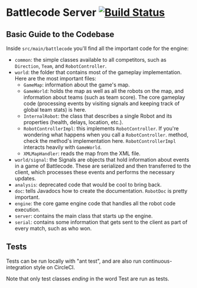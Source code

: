 Battlecode Server [![Build Status](https://circleci.com/gh/battlecode/battlecode-server.svg?style=shield&circle-token=1c4becec6066bcbddddee5b3cca9d5c4b8828069)](https://circleci.com/gh/battlecode/battlecode-server)
=================

Basic Guide to the Codebase
---------------------------

Inside `src/main/battlecode` you'll find all the important code for the engine:
* `common`: the simple classes available to all competitors, such as `Direction`, `Team`, and `RobotController`.
* `world`: the folder that contains most of the gameplay implementation. Here are the most important files:
  * `GameMap`: information about the game's map.
  * `GameWorld`: holds the map as well as all the robots on the map, and information about teams (such as team score).
    The core gameplay code (processing events by visiting signals and keeping track of global team stats) is here.
  * `InternalRobot`: the class that describes a single Robot and its properties (health, delays, location, etc.).
  * `RobotControllerImpl`: this implements `RobotController`. If you're wondering what happens when you call a `RobotController`.
    method, check the method's implementation here. `RobotControllerImpl` interacts heavily with `GameWorld`.
  * `XMLMapHandler`: reads the map from the XML file.
* `world/signal`: the Signals are objects that hold information about events in a game of Battlecode.
These are serialized and then transferred to the client, which processes these events and performs the
necessary updates.
* `analysis`: deprecated code that would be cool to bring back.
* `doc`: tells Javadocs how to create the documentation. `RobotDoc` is pretty important.
* `engine`: the core game engine code that handles all the robot code execution.
* `server`: contains the main class that starts up the engine.
* `serial`: contains some information that gets sent to the client as part of every match, such as who won.

Tests
-----

Tests can be run locally with "ant test", and are also run continuous-integration style on CircleCI.

Note that only test classes *ending* in the word Test are run as tests.
